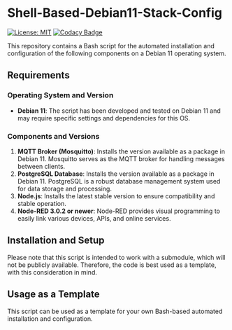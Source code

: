 # Shell-Based-Debian11-Stack-Config

[![License: MIT](https://img.shields.io/badge/License-Apache-yellow.svg)]([https://github.com/safroalex/B1-PostgreSQLAutoServiceERP/blob/main/LICENSE](https://github.com/safroalex/A2-ShellInstaller/blob/main/LICENSE))
[![Codacy Badge](https://app.codacy.com/project/badge/Grade/90fc0534428e4a87a720f69a2abc7cac)](https://app.codacy.com/gh/safroalex/A2-ShellInstaller/dashboard?utm_source=gh&utm_medium=referral&utm_content=&utm_campaign=Badge_grade)

This repository contains a Bash script for the automated installation and configuration of the following components on a Debian 11 operating system.

## Requirements

### Operating System and Version
- **Debian 11**: The script has been developed and tested on Debian 11 and may require specific settings and dependencies for this OS.

### Components and Versions
1. **MQTT Broker (Mosquitto)**: Installs the version available as a package in Debian 11. Mosquitto serves as the MQTT broker for handling messages between clients.
2. **PostgreSQL Database**: Installs the version available as a package in Debian 11. PostgreSQL is a robust database management system used for data storage and processing.
3. **Node.js**: Installs the latest stable version to ensure compatibility and stable operation.
4. **Node-RED 3.0.2 or newer**: Node-RED provides visual programming to easily link various devices, APIs, and online services.

## Installation and Setup

Please note that this script is intended to work with a submodule, which will not be publicly available. Therefore, the code is best used as a template, with this consideration in mind.

## Usage as a Template

This script can be used as a template for your own Bash-based automated installation and configuration.
